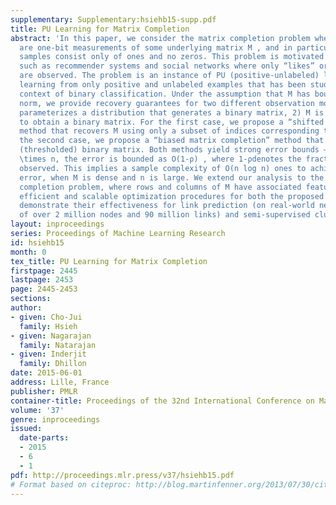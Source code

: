 ```yaml
---
supplementary: Supplementary:hsiehb15-supp.pdf
title: PU Learning for Matrix Completion
abstract: 'In this paper, we consider the matrix completion problem when the observations
  are one-bit measurements of some underlying matrix M , and in particular the observed
  samples consist only of ones and no zeros. This problem is motivated by modern applications
  such as recommender systems and social networks where only “likes” or “friendships”
  are observed. The problem is an instance of PU (positive-unlabeled) learning, i.e.
  learning from only positive and unlabeled examples that has been studied in the
  context of binary classification. Under the assumption that M has bounded nuclear
  norm, we provide recovery guarantees for two different observation models: 1) M
  parameterizes a distribution that generates a binary matrix, 2) M is thresholded
  to obtain a binary matrix. For the first case, we propose a “shifted matrix completion”
  method that recovers M using only a subset of indices corresponding to ones; for
  the second case, we propose a “biased matrix completion” method that recovers the
  (thresholded) binary matrix. Both methods yield strong error bounds — if M ∈R^n
  \times n, the error is bounded as O(1-ρ) , where 1-ρdenotes the fraction of ones
  observed. This implies a sample complexity of O(n log n) ones to achieve a small
  error, when M is dense and n is large. We extend our analysis to the inductive matrix
  completion problem, where rows and columns of M have associated features. We develop
  efficient and scalable optimization procedures for both the proposed methods and
  demonstrate their effectiveness for link prediction (on real-world networks consisting
  of over 2 million nodes and 90 million links) and semi-supervised clustering tasks.'
layout: inproceedings
series: Proceedings of Machine Learning Research
id: hsiehb15
month: 0
tex_title: PU Learning for Matrix Completion
firstpage: 2445
lastpage: 2453
page: 2445-2453
sections: 
author:
- given: Cho-Jui
  family: Hsieh
- given: Nagarajan
  family: Natarajan
- given: Inderjit
  family: Dhillon
date: 2015-06-01
address: Lille, France
publisher: PMLR
container-title: Proceedings of the 32nd International Conference on Machine Learning
volume: '37'
genre: inproceedings
issued:
  date-parts:
  - 2015
  - 6
  - 1
pdf: http://proceedings.mlr.press/v37/hsiehb15.pdf
# Format based on citeproc: http://blog.martinfenner.org/2013/07/30/citeproc-yaml-for-bibliographies/
---
```

